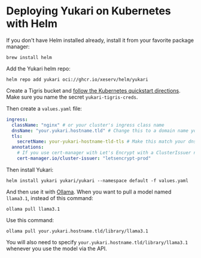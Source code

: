 # Deploying Yukari on Kubernetes with Helm

If you don't have Helm installed already, install it from your favorite package manager:

```text
brew install helm
```

Add the Yukari helm repo:

```text
helm repo add yukari oci://ghcr.io/xeserv/helm/yukari
```

Create a Tigris bucket and [follow the Kubernetes quickstart directions](https://www.tigrisdata.com/docs/quickstarts/kubernetes/). Make sure you name the secret `yukari-tigris-creds`.

Then create a `values.yaml` file:

```yaml
ingress:
  className: "nginx" # or your cluster's ingress class name
  dnsName: "your.yukari.hostname.tld" # Change this to a domain name you control
  tls:
    secretName: your-yukari-hostname-tld-tls # Make this match your dnsName
  annotations:
    # If you use cert-manager with Let's Encrypt with a ClusterIssuer named letsencrypt-prod
    cert-manager.io/cluster-issuer: "letsencrypt-prod"
```

Then install Yukari:

```text
helm install yukari yukari/yukari --namespace default -f values.yaml
```

And then use it with [Ollama](https://ollama.com). When you want to pull a model named `llama3.1`, instead of this command:

```text
ollama pull llama3.1
```

Use this command:

```text
ollama pull your.yukari.hostname.tld/library/llama3.1
```

You will also need to specify `your.yukari.hostname.tld/library/llama3.1` whenever you use the model via the API.
